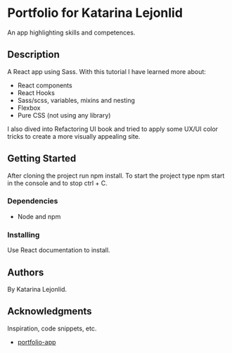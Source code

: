# Portfolio for Katarina Lejonlid

An app highlighting skills and competences.

## Description

A React app using Sass. With this tutorial I have learned more about:
- React components
- React Hooks
- Sass/scss, variables, mixins and nesting
- Flexbox
- Pure CSS (not using any library)

I also dived into Refactoring UI book and tried to apply some UX/UI color tricks to create 
a more visually appealing site.

## Getting Started

After cloning the project run npm install. To start the project type npm start in the console and to stop ctrl + C.

### Dependencies

* Node and npm

### Installing

Use React documentation to install.

## Authors

By Katarina Lejonlid.

## Acknowledgments

Inspiration, code snippets, etc.
* [portfolio-app](https://github.com/kattisA/portfolio-app)
